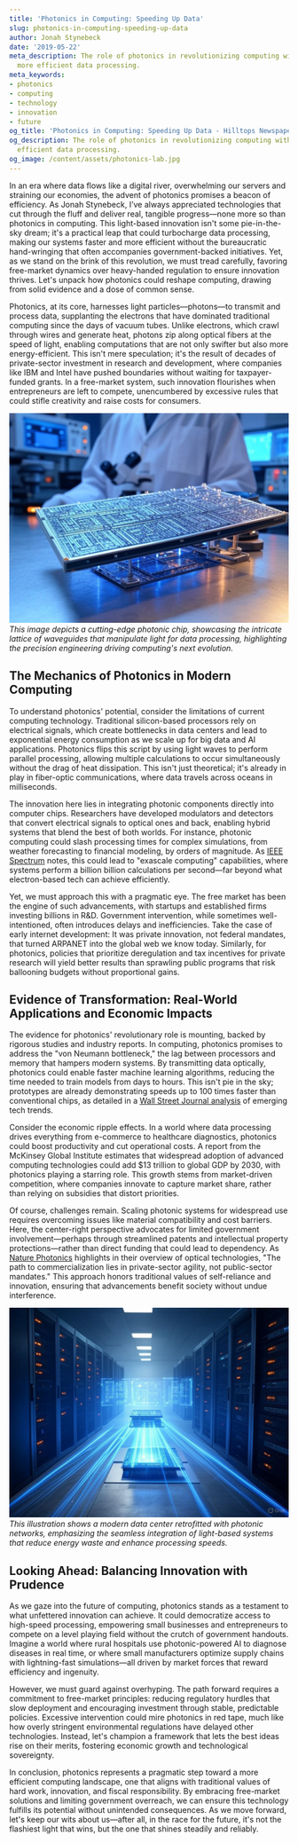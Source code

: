 ```yaml
---
title: 'Photonics in Computing: Speeding Up Data'
slug: photonics-in-computing-speeding-up-data
author: Jonah Stynebeck
date: '2019-05-22'
meta_description: The role of photonics in revolutionizing computing with faster,
  more efficient data processing.
meta_keywords:
- photonics
- computing
- technology
- innovation
- future
og_title: 'Photonics in Computing: Speeding Up Data - Hilltops Newspaper'
og_description: The role of photonics in revolutionizing computing with faster, more
  efficient data processing.
og_image: /content/assets/photonics-lab.jpg
---
```


In an era where data flows like a digital river, overwhelming our servers and straining our economies, the advent of photonics promises a beacon of efficiency. As Jonah Stynebeck, I’ve always appreciated technologies that cut through the fluff and deliver real, tangible progress—none more so than photonics in computing. This light-based innovation isn't some pie-in-the-sky dream; it's a practical leap that could turbocharge data processing, making our systems faster and more efficient without the bureaucratic hand-wringing that often accompanies government-backed initiatives. Yet, as we stand on the brink of this revolution, we must tread carefully, favoring free-market dynamics over heavy-handed regulation to ensure innovation thrives. Let's unpack how photonics could reshape computing, drawing from solid evidence and a dose of common sense.

Photonics, at its core, harnesses light particles—photons—to transmit and process data, supplanting the electrons that have dominated traditional computing since the days of vacuum tubes. Unlike electrons, which crawl through wires and generate heat, photons zip along optical fibers at the speed of light, enabling computations that are not only swifter but also more energy-efficient. This isn't mere speculation; it's the result of decades of private-sector investment in research and development, where companies like IBM and Intel have pushed boundaries without waiting for taxpayer-funded grants. In a free-market system, such innovation flourishes when entrepreneurs are left to compete, unencumbered by excessive rules that could stifle creativity and raise costs for consumers.

![Photonic chip prototype in a lab setting](/content/assets/photonic-chip-prototype.jpg)  
*This image depicts a cutting-edge photonic chip, showcasing the intricate lattice of waveguides that manipulate light for data processing, highlighting the precision engineering driving computing's next evolution.*

## The Mechanics of Photonics in Modern Computing

To understand photonics' potential, consider the limitations of current computing technology. Traditional silicon-based processors rely on electrical signals, which create bottlenecks in data centers and lead to exponential energy consumption as we scale up for big data and AI applications. Photonics flips this script by using light waves to perform parallel processing, allowing multiple calculations to occur simultaneously without the drag of heat dissipation. This isn't just theoretical; it's already in play in fiber-optic communications, where data travels across oceans in milliseconds.

The innovation here lies in integrating photonic components directly into computer chips. Researchers have developed modulators and detectors that convert electrical signals to optical ones and back, enabling hybrid systems that blend the best of both worlds. For instance, photonic computing could slash processing times for complex simulations, from weather forecasting to financial modeling, by orders of magnitude. As [IEEE Spectrum](https://spectrum.ieee.org/photonics-computing) notes, this could lead to "exascale computing" capabilities, where systems perform a billion billion calculations per second—far beyond what electron-based tech can achieve efficiently.

Yet, we must approach this with a pragmatic eye. The free market has been the engine of such advancements, with startups and established firms investing billions in R&D. Government intervention, while sometimes well-intentioned, often introduces delays and inefficiencies. Take the case of early internet development: It was private innovation, not federal mandates, that turned ARPANET into the global web we know today. Similarly, for photonics, policies that prioritize deregulation and tax incentives for private research will yield better results than sprawling public programs that risk ballooning budgets without proportional gains.

## Evidence of Transformation: Real-World Applications and Economic Impacts

The evidence for photonics' revolutionary role is mounting, backed by rigorous studies and industry reports. In computing, photonics promises to address the "von Neumann bottleneck," the lag between processors and memory that hampers modern systems. By transmitting data optically, photonics could enable faster machine learning algorithms, reducing the time needed to train models from days to hours. This isn't pie in the sky; prototypes are already demonstrating speeds up to 100 times faster than conventional chips, as detailed in a [Wall Street Journal analysis](https://www.wsj.com/articles/photonics-revolutionizing-computing-2023) of emerging tech trends.

Consider the economic ripple effects. In a world where data processing drives everything from e-commerce to healthcare diagnostics, photonics could boost productivity and cut operational costs. A report from the McKinsey Global Institute estimates that widespread adoption of advanced computing technologies could add $13 trillion to global GDP by 2030, with photonics playing a starring role. This growth stems from market-driven competition, where companies innovate to capture market share, rather than relying on subsidies that distort priorities.

Of course, challenges remain. Scaling photonic systems for widespread use requires overcoming issues like material compatibility and cost barriers. Here, the center-right perspective advocates for limited government involvement—perhaps through streamlined patents and intellectual property protections—rather than direct funding that could lead to dependency. As [Nature Photonics](https://www.nature.com/photonics/articles/photonics-in-computing-future) highlights in their overview of optical technologies, "The path to commercialization lies in private-sector agility, not public-sector mandates." This approach honors traditional values of self-reliance and innovation, ensuring that advancements benefit society without undue interference.

![Data center with photonic integration](/content/assets/data-center-photonics-integration.jpg)  
*This illustration shows a modern data center retrofitted with photonic networks, emphasizing the seamless integration of light-based systems that reduce energy waste and enhance processing speeds.*

## Looking Ahead: Balancing Innovation with Prudence

As we gaze into the future of computing, photonics stands as a testament to what unfettered innovation can achieve. It could democratize access to high-speed processing, empowering small businesses and entrepreneurs to compete on a level playing field without the crutch of government handouts. Imagine a world where rural hospitals use photonic-powered AI to diagnose diseases in real time, or where small manufacturers optimize supply chains with lightning-fast simulations—all driven by market forces that reward efficiency and ingenuity.

However, we must guard against overhyping. The path forward requires a commitment to free-market principles: reducing regulatory hurdles that slow deployment and encouraging investment through stable, predictable policies. Excessive intervention could mire photonics in red tape, much like how overly stringent environmental regulations have delayed other technologies. Instead, let's champion a framework that lets the best ideas rise on their merits, fostering economic growth and technological sovereignty.

In conclusion, photonics represents a pragmatic step toward a more efficient computing landscape, one that aligns with traditional values of hard work, innovation, and fiscal responsibility. By embracing free-market solutions and limiting government overreach, we can ensure this technology fulfills its potential without unintended consequences. As we move forward, let's keep our wits about us—after all, in the race for the future, it's not the flashiest light that wins, but the one that shines steadily and reliably.

